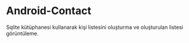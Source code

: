 # Android-Contact
Sqlite kütüphanesi kullanarak kişi listesini oluşturma ve oluşturulan listesi görüntüleme.
